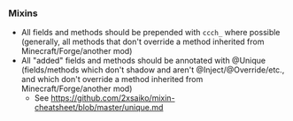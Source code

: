 ### Mixins
* All fields and methods should be prepended with `ccch_` where possible (generally, all methods that don't override a method inherited from Minecraft/Forge/another mod)
* All "added" fields and methods should be annotated with @Unique (fields/methods which don't shadow and aren't @Inject/@Override/etc., and which don't override a method inherited from Minecraft/Forge/another mod)
  * See https://github.com/2xsaiko/mixin-cheatsheet/blob/master/unique.md